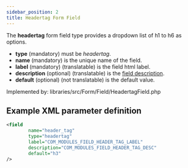 ```yaml
---
sidebar_position: 2
title: Headertag Form Field
---
```


The **headertag** form field type provides a dropdown list of h1 to h6 as options.

- **type** (mandatory) must be *headertag*.
- **name** (mandatory) is the unique name of the field.
- **label** (mandatory) (translatable) is the field html label.
- **description** (optional) (translatable) is the [field description](../standard-form-field-attributes.md#description).
- **default** (optional) (not translatable) is the default value.

Implemented by: libraries/src/Form/Field/HeadertagField.php

## Example XML parameter definition

```xml
<field
        name="header_tag" 
        type="headertag"
        label="COM_MODULES_FIELD_HEADER_TAG_LABEL"
        description="COM_MODULES_FIELD_HEADER_TAG_DESC"
        default="h3"
/>
```
